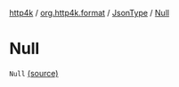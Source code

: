 [http4k](../../index.md) / [org.http4k.format](../index.md) / [JsonType](index.md) / [Null](./-null.md)

# Null

`Null` [(source)](https://github.com/http4k/http4k/blob/master/http4k-core/src/main/kotlin/org/http4k/format/Json.kt#L82)